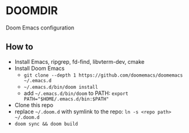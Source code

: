 # DOOMDIR
Doom Emacs configuration

## How to
- Install Emacs, ripgrep, fd-find, libvterm-dev, cmake
- Install Doom Emacs
  - `git clone --depth 1 https://github.com/doomemacs/doomemacs ~/.emacs.d`
  - `~/.emacs.d/bin/doom install`
  - add `~/.emacs.d/bin/doom` to PATH: `export PATH="$HOME/.emacs.d/bin:$PATH"`
- Clone this repo
- replace `~/.doom.d` with symlink to the repo: `ln -s <repo path> ~/.doom.d`
- `doom sync && doom build`
